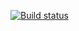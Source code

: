[![Build status](https://ci.appveyor.com/api/projects/status/9ituxoc8l709wmk2?svg=true)](https://ci.appveyor.com/project/MadamZelenkova/dom)
